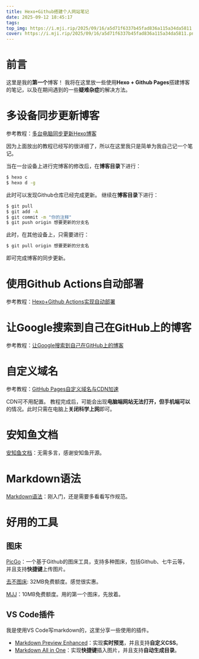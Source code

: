 ```yaml
---
title: Hexo+Github搭建个人网站笔记
date: 2025-09-12 18:45:17
tags:
top_img: https://i.mji.rip/2025/09/16/a5d71f6337b45fad836a115a34da5811.png
cover: https://i.mji.rip/2025/09/16/a5d71f6337b45fad836a115a34da5811.png
---
```


# 前言
这里是我的**第一个**博客！
我将在这里放一些使用**Hexo + Github Pages**搭建博客的笔记，以及在期间遇到的一些**疑难杂症**的解决方法。

# 多设备同步更新博客
参考教程：[多台电脑同步更新Hexo博客](https://blog.csdn.net/qq_30105599/article/details/118302086)

因为上面放出的教程已经写的很详细了，所以在这里我只是简单为我自己记一个笔记。

当在一台设备上进行完博客的修改后，在**博客目录**下进行：
```bash
$ hexo c
$ hexo d -g
```
此时可以发现Github仓库已经完成更新。
继续在**博客目录**下进行：
```bash
$ git pull
$ git add -A
$ git commit -m "你的注释"
$ git push origin 想要更新的分支名
```
此时，在其他设备上，只需要进行：
```bash
$ git pull origin 想要更新的分支名
```
即可完成博客的同步更新。

# 使用Github Actions自动部署
参考教程：[Hexo+Github Actions实现自动部署](https://blog.anheyu.com/posts/asdx.html)

# 让Google搜索到自己在GitHub上的博客
参考教程：[让Google搜索到自己在GitHub上的博客](https://l1zp.github.io/2017/06/13/google-search-blogs/)

# 自定义域名
参考教程：[GitHub Pages自定义域名与CDN加速](http://www.cappuccilo.top/2024/01/22/blog-building2/)

CDN可不用配置。
教程完成后，可能会出现**电脑端网站无法打开，但手机端可以**的情况。此时只需在电脑上**关闭科学上网**即可。

# 安知鱼文档
[安知鱼文档](https://docs.anheyu.com/intro.html)：无需多言，感谢安知鱼开源。

# Markdown语法
[Markdown语法](https://docs.github.com/zh/get-started/writing-on-github/getting-started-with-writing-and-formatting-on-github/basic-writing-and-formatting-syntax#styling-text)：刚入门，还是需要多看看写作规范。

# 好用的工具

## 图床
[PicGo](https://github.com/Molunerfinn/PicGo)：一个基于Github的图床工具，支持多种图床，包括Github、七牛云等，并且支持**快捷键**上传图片。

[去不图床](https://7bu.top/): 32MB免费额度。感觉很实惠。

[MJJ](https://mjj.today/)：10MB免费额度。用的第一个图床，先放着。

## VS Code插件
我是使用VS Code写markdown的，这里分享一些使用的插件。
- [Markdown Preview Enhanced](https://shd101wyy.github.io/markdown-preview-enhanced/#/zh-cn/)：实现**实时预览**，并且支持**自定义CSS**。
- [Markdown All in One](https://github.com/yzhang-gh/vscode-markdown)：实现**快捷键**插入图片，并且支持**自动生成目录**。



